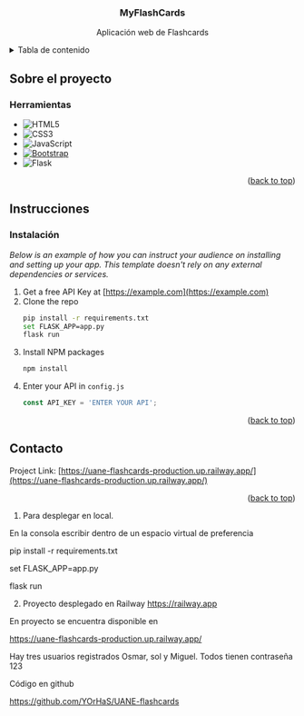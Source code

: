 <div align="center">
 

  <h3 align="center">MyFlashCards</h3>  <p align="center">
    Aplicación web de Flashcards    
  </p>

 </div>
 
 <details>
  <summary>Tabla de contenido</summary>
  <ol>
    <li>
      <a href="#sobre-el-proyecto">Sobre el proyecto</a>
      <ul>
         <li><a href="#herramientas">Herramientas</a></li>
      </ul>
    </li>
    
   <li>
      <a href="#instrucciones">Instrucciones</a>
      <ul>
        <li><a href="#instalación">Instalación</a></li>
      </ul>
    </li>
    
   <li>
    <a href="#contacto">Contacto</a>
   </li>
    
  </ol>
</details>


## Sobre el proyecto



### Herramientas


* ![HTML5](https://img.shields.io/badge/html5-%23E34F26.svg?style=for-the-badge&logo=html5&logoColor=white)
* ![CSS3](https://img.shields.io/badge/css3-%231572B6.svg?style=for-the-badge&logo=css3&logoColor=white)
* ![JavaScript](https://img.shields.io/badge/javascript-%23323330.svg?style=for-the-badge&logo=javascript&logoColor=%23F7DF1E)
* [![Bootstrap][Bootstrap.com]][Bootstrap-url]
* ![Flask](https://img.shields.io/badge/flask-%23000.svg?style=for-the-badge&logo=flask&logoColor=white)

<p align="right">(<a href="#readme-top">back to top</a>)</p>

## Instrucciones





### Instalación
_Below is an example of how you can instruct your audience on installing and setting up your app. This template doesn't rely on any external dependencies or services._

1. Get a free API Key at [https://example.com](https://example.com)
2. Clone the repo
   ```sh
   pip install -r requirements.txt
   set FLASK_APP=app.py
   flask run
   ```
3. Install NPM packages
   ```sh
   npm install
   ```
4. Enter your API in `config.js`
   ```js
   const API_KEY = 'ENTER YOUR API';
   ```

<p align="right">(<a href="#readme-top">back to top</a>)</p>



## Contacto



Project Link: [https://uane-flashcards-production.up.railway.app/](https://uane-flashcards-production.up.railway.app/)

<p align="right">(<a href="#readme-top">back to top</a>)</p>




1. Para desplegar en local.

En la consola escribir dentro de un espacio virtual de preferencia

pip install -r requirements.txt

set FLASK_APP=app.py

flask run


2. Proyecto desplegado en Railway https://railway.app


En proyecto se encuentra disponible en 

https://uane-flashcards-production.up.railway.app/


Hay tres usuarios registrados Osmar, sol y Miguel. Todos tienen contraseña 123

Código en github

https://github.com/YOrHaS/UANE-flashcards



[Bootstrap.com]: https://img.shields.io/badge/Bootstrap-563D7C?style=for-the-badge&logo=bootstrap&logoColor=white
[Bootstrap-url]: https://getbootstrap.com
